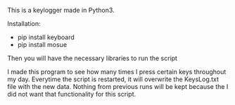 This is a keylogger made in Python3.

Installation:
- pip install keyboard
- pip install mosue

Then you will have the necessary libraries to run the script

I made this program to see how many times I press certain keys throughout my day.
Everytime the script is restarted, it will overwrite the KeysLog.txt file with the new data.
Nothing from previous runs will be kept because the I did not want that functionality for this script.
